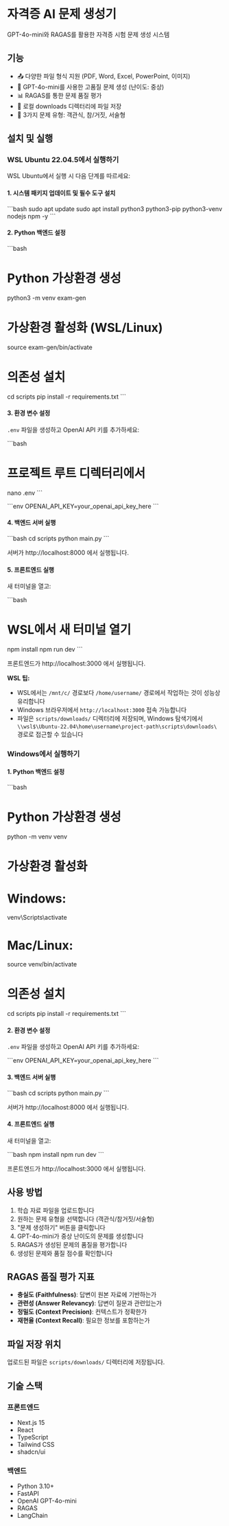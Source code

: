 # 자격증 AI 문제 생성기

GPT-4o-mini와 RAGAS를 활용한 자격증 시험 문제 생성 시스템

## 기능

- 📤 다양한 파일 형식 지원 (PDF, Word, Excel, PowerPoint, 이미지)
- 🤖 GPT-4o-mini를 사용한 고품질 문제 생성 (난이도: 중상)
- 📊 RAGAS를 통한 문제 품질 평가
- 💾 로컬 downloads 디렉터리에 파일 저장
- 🎯 3가지 문제 유형: 객관식, 참/거짓, 서술형

## 설치 및 실행

### WSL Ubuntu 22.04.5에서 실행하기

WSL Ubuntu에서 실행 시 다음 단계를 따르세요:

#### 1. 시스템 패키지 업데이트 및 필수 도구 설치

\`\`\`bash
sudo apt update
sudo apt install python3 python3-pip python3-venv nodejs npm -y
\`\`\`

#### 2. Python 백엔드 설정

\`\`\`bash
# Python 가상환경 생성
python3 -m venv exam-gen

# 가상환경 활성화 (WSL/Linux)
source exam-gen/bin/activate

# 의존성 설치
cd scripts
pip install -r requirements.txt
\`\`\`

#### 3. 환경 변수 설정

`.env` 파일을 생성하고 OpenAI API 키를 추가하세요:

\`\`\`bash
# 프로젝트 루트 디렉터리에서
nano .env
\`\`\`

\`\`\`env
OPENAI_API_KEY=your_openai_api_key_here
\`\`\`

#### 4. 백엔드 서버 실행

\`\`\`bash
cd scripts
python main.py
\`\`\`

서버가 http://localhost:8000 에서 실행됩니다.

#### 5. 프론트엔드 실행

새 터미널을 열고:

\`\`\`bash
# WSL에서 새 터미널 열기
npm install
npm run dev
\`\`\`

프론트엔드가 http://localhost:3000 에서 실행됩니다.

**WSL 팁:**
- WSL에서는 `/mnt/c/` 경로보다 `/home/username/` 경로에서 작업하는 것이 성능상 유리합니다
- Windows 브라우저에서 `http://localhost:3000` 접속 가능합니다
- 파일은 `scripts/downloads/` 디렉터리에 저장되며, Windows 탐색기에서 `\\wsl$\Ubuntu-22.04\home\username\project-path\scripts\downloads\` 경로로 접근할 수 있습니다

### Windows에서 실행하기

#### 1. Python 백엔드 설정

\`\`\`bash
# Python 가상환경 생성
python -m venv venv

# 가상환경 활성화
# Windows:
venv\Scripts\activate
# Mac/Linux:
source venv/bin/activate

# 의존성 설치
cd scripts
pip install -r requirements.txt
\`\`\`

#### 2. 환경 변수 설정

`.env` 파일을 생성하고 OpenAI API 키를 추가하세요:

\`\`\`env
OPENAI_API_KEY=your_openai_api_key_here
\`\`\`

#### 3. 백엔드 서버 실행

\`\`\`bash
cd scripts
python main.py
\`\`\`

서버가 http://localhost:8000 에서 실행됩니다.

#### 4. 프론트엔드 실행

새 터미널을 열고:

\`\`\`bash
npm install
npm run dev
\`\`\`

프론트엔드가 http://localhost:3000 에서 실행됩니다.

## 사용 방법

1. 학습 자료 파일을 업로드합니다
2. 원하는 문제 유형을 선택합니다 (객관식/참거짓/서술형)
3. "문제 생성하기" 버튼을 클릭합니다
4. GPT-4o-mini가 중상 난이도의 문제를 생성합니다
5. RAGAS가 생성된 문제의 품질을 평가합니다
6. 생성된 문제와 품질 점수를 확인합니다

## RAGAS 품질 평가 지표

- **충실도 (Faithfulness)**: 답변이 원본 자료에 기반하는가
- **관련성 (Answer Relevancy)**: 답변이 질문과 관련있는가
- **정밀도 (Context Precision)**: 컨텍스트가 정확한가
- **재현율 (Context Recall)**: 필요한 정보를 포함하는가

## 파일 저장 위치

업로드된 파일은 `scripts/downloads/` 디렉터리에 저장됩니다.

## 기술 스택

### 프론트엔드
- Next.js 15
- React
- TypeScript
- Tailwind CSS
- shadcn/ui

### 백엔드
- Python 3.10+
- FastAPI
- OpenAI GPT-4o-mini
- RAGAS
- LangChain
